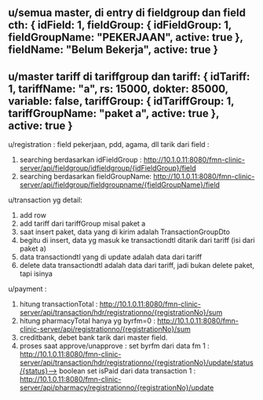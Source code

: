 u/semua master, di entry di fieldgroup dan field cth:
{
idField: 1,
    fieldGroup: {
        idFieldGroup: 1,
        fieldGroupName: "PEKERJAAN",
        active: true
},
fieldName: "Belum Bekerja",
active: true
}
----------------
u/master tariff di tariffgroup dan tariff:
{
idTariff: 1,
tariffName: "a",
rs: 15000,
dokter: 85000,
variable: false,
    tariffGroup: {
        idTariffGroup: 1,
        tariffGroupName: "paket a",
        active: true
},
active: true
}
----------------
u/registration :
field pekerjaan, pdd, agama, dll tarik dari field :
1. searching berdasarkan idFieldGroup : http://10.1.0.11:8080/fmn-clinic-server/api/fieldgroup/idfieldgroup/{idFieldGroup}/field
2. searching berdasarkan fieldGroupName: http://10.1.0.11:8080/fmn-clinic-server/api/fieldgroup/fieldgroupname/{fieldGroupName}/field

u/transaction yg detail:
1. add row
2. add tariff dari tariffGroup misal paket a
2. saat insert paket, data yang di kirim adalah TransactionGroupDto
3. begitu di insert, data yg masuk ke transactiondtl ditarik dari tariff (isi dari paket a)
4. data transactiondtl yang di update adalah data dari tariff
5. delete data transactiondtl adalah data dari tariff, jadi bukan delete paket, tapi isinya

u/payment :
1. hitung transactionTotal :  http://10.1.0.11:8080/fmn-clinic-server/api/transaction/hdr/registrationno/{registrationNo}/sum
2. hitung pharmacyTotal hanya yg byrfm=0 : http://10.1.0.11:8080/fmn-clinic-server/api/registrationno/{registrationNo}/sum
3. creditbank, debet bank tarik dari master field.
4. proses saat approve/unapprove :
   set byrfm dari data fm 1 :  http://10.1.0.11:8080/fmn-clinic-server/api/transaction/hdr/registrationno/{registrationNo}/update/status/{status}--> boolean
   set isPaid dari data transaction 1 : http://10.1.0.11:8080/fmn-clinic-server/api/pharmacy/registrationno/{registrationNo}/update

